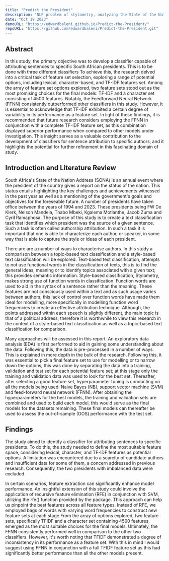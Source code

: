 ```yaml
---
title: "Predict the President"
description: "NLP problem of stylometry, analyzing the State of the Nation Addresses of South African presidents to identify the unique writing style of each president."
date: "Oct 19 2023"
demoURL: "https://edwardbaleni.github.io/Predict-the-President/"
repoURL: "https://github.com/edwardbaleni/Predict-the-President.git"
---
```


## Abstract

In this study, the primary objective was to develop a classifier capable of attributing sentences to specific South African presidents. This is to be done with three different classifiers To achieve this, the research delved into a critical task of feature set selection, exploring a range of potential options, including lexical, character-based, and TF-IDF features set. Among the array of feature set options explored, two feature sets stood out as the most promising choices for the final models: TF-IDF and a character set consisting of 4500 features. Notably, the Feedforward Neural Network (FFNN) consistently outperformed other classifiers in this study. However, it is essential to acknowledge that TF-IDF exhibited a certain degree of variability in its performance as a feature set. In light of these findings, it is recommended that future research considers employing the FFNN in conjunction with a complete TF-IDF feature set, as this combination displayed superior performance when compared to other models under investigation. This insight serves as a valuable contribution to the development of classifiers for sentence attribution to specific authors, and it highlights the potential for further refinement in this fascinating domain of study.

## Introduction and Literature Review

South Africa's State of the Nation Address (SONA) is an annual event where the president of the country gives a report on the status of the nation. This status entails highlighting the key challenges and achievements witnessed in the past year as well as a mentioning of the government's goals and objectives for the foreseable future. A number of presidents have taken office between the years of 1994 and 2023. These presidents being FW De Klerk, Nelson Mandela, Thabo Mbeki, Kgalema Motlanthe, Jacob Zuma and Cyril Ramaphosa. The purpose of this study is to create a text classification task that identifies which president was the source of a given sentence. Such a task is often called authorship attribution. In such a task it is important that one is able to characterize each author, or speaker, in some way that is able to capture the style or ideas of each president.

There are are a number of ways to characterise authors. In this study a comparison between a topic-based text classification and a style-based text classification will be explored. Text-based text classification, attempts to not use functional words in the classification of texts, this is to find the general ideas, meaning or to identify topics associated with a given text; this provides semantic information. Style-based classification, Stylometry, makes strong use of function words in classification. Function words are used to aid in the syntax of a sentence rather than the meaning. These features are not consciously used within a text and as such usage varies between authors; this lack of control over function words have made them ideal for modelling, more specifically in modelling function word frequencies to create an effective attribution technique. Although, the points addressed within each speech is slightly different, the main topic is that of a political address, therefore it is worthwhile to view this research in the context of a style-based text classification as well as a topic-based text classification for comparison.

Many approaches will be assessed in this report. An exploratory data analysis (EDA) is first performed to aid in gaining some understanding about the data. Following this, the data is pre-processed in a number of ways. This is explained in more depth in the bulk of the research. Following this, it was essential to pick a final feature set to use for modelling or to narrow down the options, this was done by separating the data into a training, validation and test set for each potential feature set; at this stage only the training and validation data was used to look for the best set. Thereafter, after selecting a good feature set, hyperparameter tuning is conducting on all the models being used: Naive Bayes (NB), support vector machine (SVM) and feed-forward neural network (FFNN). After obtaining the hyperparameters for the best models, the training and validation sets are combined and used to build each model, this would serve as the final models for the datasets remaining. These final models can thereafter be used to assess the out-of-sample (OOS) performance with the test set.

## Findings
The study aimed to identify a classifier for attributing sentences to specific presidents. To do this, the study needed to define the most suitable feature space, considering lexical, character, and TF-IDF features as potential options. A limitation was encountered due to a scarcity of candidate authors and insufficient data for some of them, a concern addressed in previous research. Consequently, the two presidents with imbalanced data were excluded.

In certain scenarios, feature extraction can significantly enhance model performance. An insightful extension of this study could involve the application of recursive feature elimination (RFE) in conjunction with SVM, utilizing the rfe() function provided by the package. This approach can help us pinpoint the best features across all feature types. Instead of RFE, we employed bags of words with varying word frequencies to construct new feature sets at each stage.From the array of options explored, two feature sets, specifically TFIDF and a character set containing 4500 features, emerged as the most suitable choices for the final models. Ultimately, the FFNN consistently performed well in comparison to the other two classifiers. However, it's worth noting that TFIDF demonstrated a degree of inconsistency in its performance as a feature set. With this in mind I would suggest using FFNN in conjunction with a full TFIDF feature set as this had significantly better performance than all the other models present.


<!-- 
![Astro Nano](/astro-nano.png)

Astro Nano is a static, minimalist, lightweight, lightning fast portfolio and blog theme.

Built with Astro, Tailwind and Typescript, an no frameworks.

It was designed as an even more minimal theme than my popular theme [Astro Sphere](https://github.com/markhorn-dev/astro-sphere)

## 🚀 Deploy your own

<div class="flex gap-2">
  <a target="_blank" aria-label="Deploy with Vercel" href="https://vercel.com/new/clone?repository-url=https://github.com/markhorn-dev/astro-nano">
    <img src="/deploy_vercel.svg" />
  </a>
  <a target="_blank" aria-label="Deploy with Netlify" href="https://app.netlify.com/start/deploy?repository=https://github.com/markhorn-dev/astro-nano">
    <img src="/deploy_netlify.svg" />
  </a>
</div>

## 📋 Features

- ✅ 100/100 Lighthouse performance
- ✅ Responsive
- ✅ Accessible
- ✅ SEO-friendly
- ✅ Typesafe
- ✅ Minimal style
- ✅ Light/Dark Theme
- ✅ Animated UI
- ✅ Tailwind styling
- ✅ Auto generated sitemap
- ✅ Auto generated RSS Feed
- ✅ Markdown support
- ✅ MDX Support (components in your markdown)

## 💯 Lighthouse score
![Astro Nano Lighthouse Score](/lighthouse.png)

## 🕊️ Lightweight
No frameworks or added bulk

## ⚡︎ Fast
Rendered in ~40ms on localhost

## 📄 Configuration

The blog posts on the demo serve as the documentation and configuration.

## 💻 Commands

All commands are run from the root of the project, from a terminal:

Replace npm with your package manager of choice. `npm`, `pnpm`, `yarn`, `bun`, etc

| Command                   | Action                                           |
| :------------------------ | :----------------------------------------------- |
| `npm install`             | Installs dependencies                            |
| `npm run dev`             | Starts local dev server at `localhost:4321`      |
| `npm run dev:network`     | Starts local dev server on local network         |
| `npm run sync`            | Generates TypeScript types for all Astro modules.|
| `npm run build`           | Build your production site to `./dist/`          |
| `npm run preview`         | Preview your build locally, before deploying     |
| `npm run preview:network` | Preview build on local network                   |
| `npm run astro ...`       | Run CLI commands like `astro add`, `astro check` |
| `npm run astro -- --help` | Get help using the Astro CLI                     |
| `npm run lint`            | Run ESLint                                       |
| `npm run lint:fix`        | Auto-fix ESLint issues                           |

## 🏛️ License

MIT -->